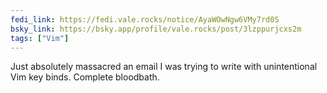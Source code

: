 ```yaml
---
fedi_link: https://fedi.vale.rocks/notice/AyaWOwNgw6VMy7rd0S
bsky_link: https://bsky.app/profile/vale.rocks/post/3lzppurjcxs2m
tags: ["Vim"]
---
```


Just absolutely massacred an email I was trying to write with unintentional Vim key binds. Complete bloodbath.
